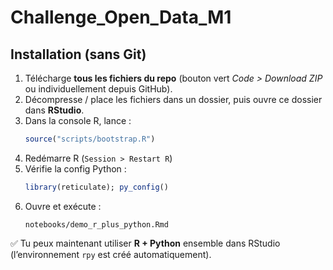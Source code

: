 # Challenge_Open_Data_M1

## Installation (sans Git)

1. Télécharge **tous les fichiers du repo** (bouton vert *Code > Download ZIP* ou individuellement depuis GitHub).  
2. Décompresse / place les fichiers dans un dossier, puis ouvre ce dossier dans **RStudio**.  
3. Dans la console R, lance :  
   ```r
   source("scripts/bootstrap.R")
   ```  
4. Redémarre R (`Session > Restart R`)  
5. Vérifie la config Python :  
   ```r
   library(reticulate); py_config()
   ```  
6. Ouvre et exécute :  
   ```
   notebooks/demo_r_plus_python.Rmd
   ```  

✅ Tu peux maintenant utiliser **R + Python** ensemble dans RStudio (l’environnement `rpy` est créé automatiquement).

